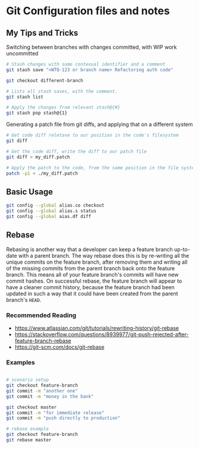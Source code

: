 # Git Configuration files and notes

## My Tips and Tricks

Switching between branches with changes committed, with WIP work uncommitted
```bash
# Stash changes with some contexual identifier and a comment
git stash save "<WTQ-123 or branch name> Refactoring auth code"

git checkout different-branch

# Lists all stash saves, with the comment.
git stash list

# Apply the changes from relevant stash@{#}
git stash pop stash@{1}

```

Generating a patch file from git diffs, and applying that on a different system
```bash
# Get code diff reletave to our position in the code's filesystem
git diff

# Get the code diff, write the diff to our patch file
git diff > my_diff.patch

# Apply the patch to the code, from the same position in the file system
patch -p1 < ./my_diff.patch
```

## Basic Usage 

```bash
git config --global alias.co checkout
git config --global alias.s status
git config --global aias.df diff
```

## Rebase

Rebasing is another way that a developer can keep a feature branch up-to-date with a parent branch. The way rebase does this is by re-writing all the unique commits on the feature branch, after removing them and writing all of the missing commits from the parent branch back onto the feature branch. This means all of your feature branch's commits will have new commit hashes. On successful rebase, the feature branch will appear to have a cleaner commit history, because the feature branch had been updated in such a way that it could have been created from the parent branch's `HEAD`.

### Recommended Reading

- https://www.atlassian.com/git/tutorials/rewriting-history/git-rebase
- https://stackoverflow.com/questions/8939977/git-push-rejected-after-feature-branch-rebase
- https://git-scm.com/docs/git-rebase

### Examples

```bash

# scenario setup
git checkout feature-branch
git commit -m "another one"
git commit -m "money in the bank"

git checkout master
git commit -m "for immediate release"
git commit -m "push directly to production"

# rebase example
git checkout feature-branch
git rebase master

```
